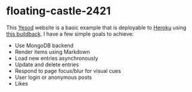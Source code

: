 # floating-castle-2421

This [Yesod][] website is a basic example that is deployable to [Heroku][] using [this buildback][buildpack].
I have a few simple goals to achieve:

 * Use MongoDB backend
 * Render items using Markdown
 * Load new entries asynchronously
 * Update and delete entries
 * Respond to page focus/blur for visual cues
 * User login or anonymous posts
 * Likes

 [Yesod]: yesodweb.com
 [Heroku]: heroku.com
 [buildpack]: github.com/puffnfresh/heroku-buildpack-haskell
